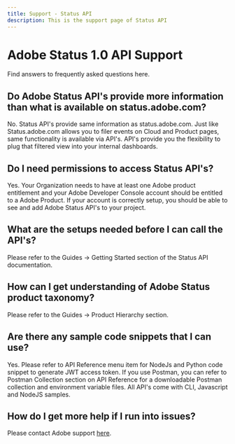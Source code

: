 ```yaml
---
title: Support - Status API
description: This is the support page of Status API 
---
```


<Hero slots="heading, text" background="rgb(19, 93, 183)"/>

# Adobe Status 1.0 API Support

Find answers to frequently asked questions here.

## Do Adobe Status API's provide  more information than what is available on status.adobe.com?
No. Status API's provide same information as status.adobe.com. Just like Status.adobe.com allows you to filer events on Cloud and Product pages, same functionality is available via API's. API's provide you the flexibility to plug that filtered view into your internal dashboards.

## Do I need permissions to access Status API's?
Yes. Your Organization needs to have at least one Adobe product entitlement and your Adobe Developer Console account should be entitled to a Adobe Product. If your account is correctly setup, you should be able to see and add Adobe Status API's to your project.

## What are the setups needed before I can call the API's?
Please refer to the Guides -> Getting Started section of the Status API documentation.

## How can I get understanding of Adobe Status product taxonomy?
Please refer to the Guides -> Product Hierarchy section.

## Are there any sample code snippets that I can use?
Yes. Please refer to API Reference menu item for NodeJs and Python code snippet to generate JWT access token. If you use Postman, you can refer to Postman Collection section on API Reference for a downloadable Postman collection and environment variable files. All API's come with CLI, Javascript and NodeJS samples.

## How do I get more help if I run into issues?
Please contact Adobe support [here](https://experienceleague.adobe.com/?support-tab=home#support). 
